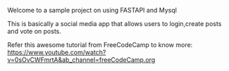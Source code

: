 Welcome to a sample project on using FASTAPI and Mysql

This is basically a social media app that allows users to login,create posts
and vote on posts.

Refer this awesome tutorial from FreeCodeCamp to know more: https://www.youtube.com/watch?v=0sOvCWFmrtA&ab_channel=freeCodeCamp.org